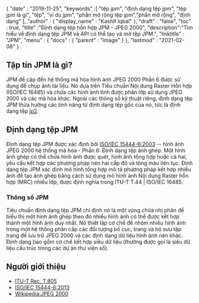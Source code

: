 {
  "date" : "2019-11-25",
  "keywords" :[ "tệp jpm", "định dạng tệp jpm", "tệp jpm là gì", "tệp", "ví dụ jpm", "phần mở rộng tệp jpm","phần mở rộng", "định dạng" ],
  "author" : {
    "display_name" : "Kashif Iqbal"
},
  "draft" : "false",
  "toc" : true,
  "title" :"Định dạng tệp hỗn hợp JPM - JPEG 2000",
  "description":"Tìm hiểu về định dạng tệp JPM và API có thể tạo và mở tệp JPM.",
  "linktitle" : "JPM",
  "menu" : {
    "docs" : {
      "parent" : "image"
}
},
  "lastmod" : "2021-02-08"
}

## Tập tin JPM là gì?

JPM đề cập đến hệ thống mã hóa hình ảnh JPEG 2000 Phần 6 được sử dụng để chụp ảnh tài liệu. Nó dựa trên Tiêu chuẩn Nội dung Raster Hỗn hợp (ISO/IEC 16485) và chứa các hình ảnh tĩnh được phân lớp sử dụng JPEG 2000 và các mã hóa khác. Ngoài các thông số kỹ thuật riêng, định dạng tệp JPM thừa hưởng các tính năng từ định dạng tệp gốc của nó, tức là định dạng tệp [jp2](/vi/image/jp2/).

## Định dạng tệp JPM

Định dạng tệp JPM được xác định bởi [ISO/IEC 15444-6:2003](https://www.iso.org/standard/61124.html) -- hình ảnh JPEG 2000 hệ thống mã hóa - Phần 6: Định dạng tệp ảnh ghép. Một hình ảnh ghép có thể chứa hình ảnh được quét, hình ảnh tổng hợp hoặc cả hai, yêu cầu kết hợp các phương pháp nén hai cấp độ và tông màu liên tục. Định dạng tệp JPM xác định mô hình tổng hợp mô tả phương pháp kết hợp nhiều ảnh để tạo ảnh ghép bằng cách sử dụng mô hình ảnh Nội dung Raster hỗn hợp (MRC) nhiều lớp, được định nghĩa trong ITU-T T.44 | ISO/IEC 16485.

### Thông số JPM
Tiêu chuẩn định dạng tệp JPM chỉ định nó là một vùng chứa nhị phân để biểu thị một hình ảnh ghép theo đó nhiều hình ảnh có thể được kết hợp thành một hình ảnh duy nhất. Nó thiết lập cơ chế để nhóm nhiều hình ảnh trong một hệ thống phân cấp các đối tượng bố cục, trang và bộ sưu tập trang để lưu trữ JPEG 2000 và các định dạng dữ liệu hình ảnh nén khác. Định dạng bao gồm cơ chế kết hợp siêu dữ liệu (thường được gọi là siêu dữ liệu cấu trúc trong các dự án thư viện số).

## Người giới thiệu

* [ITU-T Rec. T.805](http://www.itu.int/rec/T-REC-T.805/en)
* [ISO/IEC 15444-6:2013](https://www.iso.org/standard/61124.html)
* [Wikipedia:JPEG 2000](https://en.wikipedia.org/wiki/JPEG_2000)

